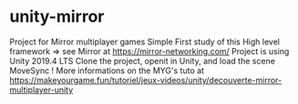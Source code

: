 # unity-mirror
Project for Mirror multiplayer games
Simple First study of this High level framework => see Mirror at https://mirror-networking.com/
Project is using Unity 2019.4 LTS
Clone the project, openit in Unity, and load the scene MoveSync !
More informations on the MYG's tuto at https://makeyourgame.fun/tutoriel/jeux-videos/unity/decouverte-mirror-multiplayer-unity
